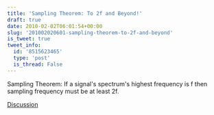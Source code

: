 ```yaml
---
title: 'Sampling Theorem: To 2f and Beyond!'
draft: true
date: 2010-02-02T06:01:54+00:00
slug: '201002020601-sampling-theorem-to-2f-and-beyond'
is_tweet: true
tweet_info:
  id: '8515623465'
  type: 'post'
  is_thread: False
---
```




Sampling Theorem: If a signal's spectrum's highest frequency is f then sampling frequency must be at least 2f.

[Discussion](https://x.com/sytelus/status/8515623465)
